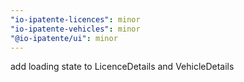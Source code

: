 ```yaml
---
"io-ipatente-licences": minor
"io-ipatente-vehicles": minor
"@io-ipatente/ui": minor
---
```


add loading state to LicenceDetails and VehicleDetails
